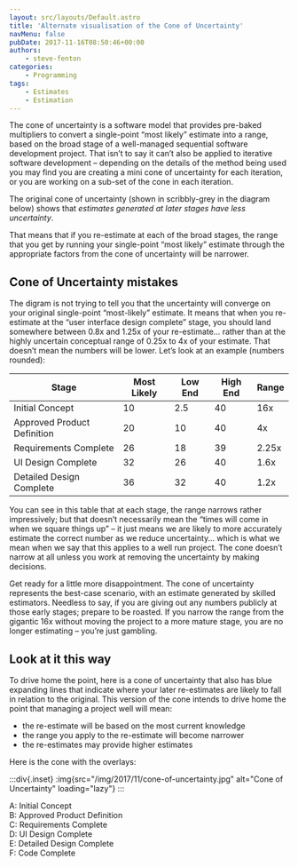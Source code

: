 ```yaml
---
layout: src/layouts/Default.astro
title: 'Alternate visualisation of the Cone of Uncertainty'
navMenu: false
pubDate: 2017-11-16T08:50:46+00:00
authors:
    - steve-fenton
categories:
    - Programming
tags:
    - Estimates
    - Estimation
---
```


The cone of uncertainty is a software model that provides pre-baked multipliers to convert a single-point “most likely” estimate into a range, based on the broad stage of a well-managed sequential software development project. That isn’t to say it can’t also be applied to iterative software development – depending on the details of the method being used you may find you are creating a mini cone of uncertainty for each iteration, or you are working on a sub-set of the cone in each iteration.

The original cone of uncertainty (shown in scribbly-grey in the diagram below) shows that *estimates generated at later stages have less uncertainty*.

That means that if you re-estimate at each of the broad stages, the range that you get by running your single-point “most likely” estimate through the appropriate factors from the cone of uncertainty will be narrower.

## Cone of Uncertainty mistakes

The digram is not trying to tell you that the uncertainty will converge on your original single-point “most-likely” estimate. It means that when you re-estimate at the “user interface design complete” stage, you should land somewhere between 0.8x and 1.25x of your re-estimate… rather than at the highly uncertain conceptual range of 0.25x to 4x of your estimate. That doesn’t mean the numbers will be lower. Let’s look at an example (numbers rounded):

| Stage                       | Most Likely | Low End | High End | Range |
|-----------------------------|-------------|---------|----------|-------|
| Initial Concept             | 10          | 2.5     | 40       | 16x   |
| Approved Product Definition | 20          | 10      | 40       | 4x    |
| Requirements Complete       | 26          | 18      | 39       | 2.25x |
| UI Design Complete          | 32          | 26      | 40       | 1.6x  |
| Detailed Design Complete    | 36          | 32      | 40       | 1.2x  |

You can see in this table that at each stage, the range narrows rather impressively; but that doesn’t necessarily mean the “times will come in when we square things up” – it just means we are likely to more accurately estimate the correct number as we reduce uncertainty… which is what we mean when we say that this applies to a well run project. The cone doesn’t narrow at all unless you work at removing the uncertainty by making decisions.

Get ready for a little more disappointment. The cone of uncertainty represents the best-case scenario, with an estimate generated by skilled estimators. Needless to say, if you are giving out any numbers publicly at those early stages; prepare to be roasted. If you narrow the range from the gigantic 16x without moving the project to a more mature stage, you are no longer estimating – you’re just gambling.

## Look at it this way

To drive home the point, here is a cone of uncertainty that also has blue expanding lines that indicate where your later re-estimates are likely to fall in relation to the original. This version of the cone intends to drive home the point that managing a project well will mean:

- the re-estimate will be based on the most current knowledge
- the range you apply to the re-estimate will become narrower
- the re-estimates may provide higher estimates

Here is the cone with the overlays:

:::div{.inset}
:img{src="/img/2017/11/cone-of-uncertainty.jpg" alt="Cone of Uncertainty" loading="lazy"}
:::

A: Initial Concept  
B: Approved Product Definition  
C: Requirements Complete  
D: UI Design Complete  
E: Detailed Design Complete  
F: Code Complete